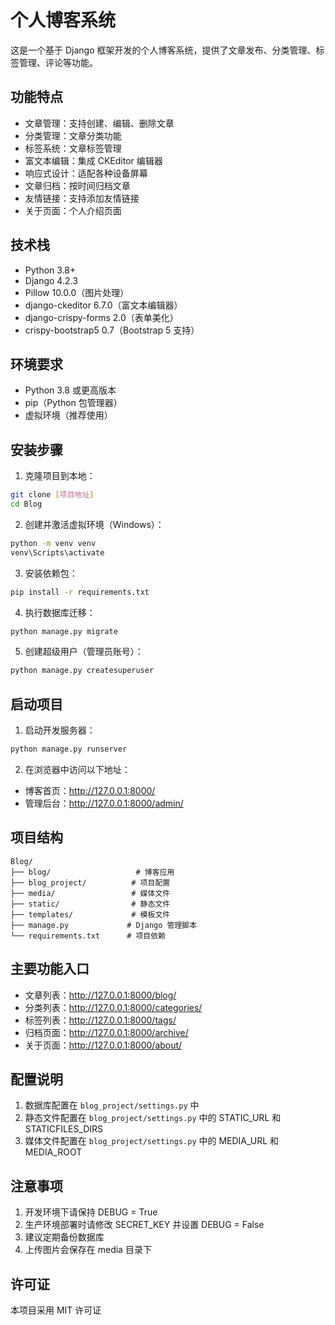 # 个人博客系统

这是一个基于 Django 框架开发的个人博客系统，提供了文章发布、分类管理、标签管理、评论等功能。

## 功能特点

- 文章管理：支持创建、编辑、删除文章
- 分类管理：文章分类功能
- 标签系统：文章标签管理
- 富文本编辑：集成 CKEditor 编辑器
- 响应式设计：适配各种设备屏幕
- 文章归档：按时间归档文章
- 友情链接：支持添加友情链接
- 关于页面：个人介绍页面

## 技术栈

- Python 3.8+
- Django 4.2.3
- Pillow 10.0.0（图片处理）
- django-ckeditor 6.7.0（富文本编辑器）
- django-crispy-forms 2.0（表单美化）
- crispy-bootstrap5 0.7（Bootstrap 5 支持）

## 环境要求

- Python 3.8 或更高版本
- pip（Python 包管理器）
- 虚拟环境（推荐使用）

## 安装步骤

1. 克隆项目到本地：
```bash
git clone [项目地址]
cd Blog
```

2. 创建并激活虚拟环境（Windows）：
```bash
python -m venv venv
venv\Scripts\activate
```

3. 安装依赖包：
```bash
pip install -r requirements.txt
```

4. 执行数据库迁移：
```bash
python manage.py migrate
```

5. 创建超级用户（管理员账号）：
```bash
python manage.py createsuperuser
```

## 启动项目

1. 启动开发服务器：
```bash
python manage.py runserver
```

2. 在浏览器中访问以下地址：
- 博客首页：http://127.0.0.1:8000/
- 管理后台：http://127.0.0.1:8000/admin/

## 项目结构

```
Blog/
├── blog/                   # 博客应用
├── blog_project/          # 项目配置
├── media/                 # 媒体文件
├── static/                # 静态文件
├── templates/             # 模板文件
├── manage.py             # Django 管理脚本
└── requirements.txt      # 项目依赖
```

## 主要功能入口

- 文章列表：http://127.0.0.1:8000/blog/
- 分类列表：http://127.0.0.1:8000/categories/
- 标签列表：http://127.0.0.1:8000/tags/
- 归档页面：http://127.0.0.1:8000/archive/
- 关于页面：http://127.0.0.1:8000/about/

## 配置说明

1. 数据库配置在 `blog_project/settings.py` 中
2. 静态文件配置在 `blog_project/settings.py` 中的 STATIC_URL 和 STATICFILES_DIRS
3. 媒体文件配置在 `blog_project/settings.py` 中的 MEDIA_URL 和 MEDIA_ROOT

## 注意事项

1. 开发环境下请保持 DEBUG = True
2. 生产环境部署时请修改 SECRET_KEY 并设置 DEBUG = False
3. 建议定期备份数据库
4. 上传图片会保存在 media 目录下

## 许可证

本项目采用 MIT 许可证 